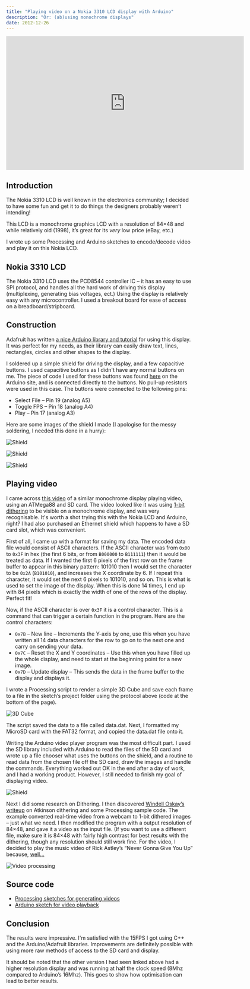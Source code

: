 ```yaml
---
title: "Playing video on a Nokia 3310 LCD display with Arduino"
description: "Or: (ab)using monochrome displays"
date: 2012-12-26
---
```


<!--*Originally published December 26, 2012*-->

<iframe id="ytplayer" type="text/html" width="640" height="360"
  src="https://www.youtube.com/embed/FJBNF5x1_kA"
  frameborder="0"></iframe>

## Introduction
The Nokia 3310 LCD is well known in the electronics community; I decided to have some fun and get it to do things the designers probably weren’t intending!

This LCD is a monochrome graphics LCD with a resolution of 84×48 and while relatively old (1998), it’s great for its *very* low price (eBay, etc.)

I wrote up some Processing and Arduino sketches to encode/decode video and play it on this Nokia LCD.

## Nokia 3310 LCD

The Nokia 3310 LCD uses the PCD8544 controller IC – it has an easy to use SPI protocol, and handles all the hard work of driving this display (multiplexing, generating bias voltages, ect.) Using the display is relatively easy with any microcontroller. I used a breakout board for ease of access on a breadboard/stripboard.

## Construction

Adafruit has written [a nice Arduino library and tutorial](https://learn.adafruit.com/nokia-5110-3310-monochrome-lcd) for using this display. It was perfect for my needs, as their library can easily draw text, lines, rectangles, circles and other shapes to the display.

I soldered up a simple shield for driving the display, and a few capacitive buttons. I used capacitive buttons as I didn't have any normal buttons on me. The piece of code I used for these buttons was found [here](http://playground.arduino.cc/Code/CapacitiveSensor) on the Arduino site, and is connected directly to the buttons. No pull-up resistors were used in this case.
The buttons were connected to the following pins:

* Select File – Pin 19 (analog A5)
* Toggle FPS – Pin 18 (analog A4)
* Play – Pin 17 (analog A3)

Here are some images of the shield I made (I apologise for the messy soldering, I needed this done in a hurry):

![Shield](/images/posts/playing-video-nokia-3310/IMG_3132.JPG "Shield")

![Shield](/images/posts/playing-video-nokia-3310/IMG_3140.JPG "Shield")

![Shield](/images/posts/playing-video-nokia-3310/IMG_3141.JPG "Shield")

## Playing video

I came across [this video](http://www.youtube.com/watch?v=mx1C1ndIZuw) of a similar monochrome display playing video, using an ATMega88 and SD card.
The video looked like it was using [1-bit dithering](http://en.wikipedia.org/wiki/Dither#Algorithms) to be visible on a monochrome display, and was very recognisable. It's worth a shot trying this with the Nokia LCD and Arduino, right?
I had also purchased an Ethernet shield which happens to have a SD card slot, which was convenient.

First of all, I came up with a format for saving my data. The encoded data file would consist of ASCII characters. If the ASCII character was from `0x00` to `0x3F` in hex (the first 6 bits, or from `B000000` to `B111111`) then it would be treated as data.
If I wanted the first 6 pixels of the first row on the frame buffer to appear in this binary pattern: 101010 then I would set the character to be `0x2A` (`B101010`), and increases the X coordinate by 6. If I repeat this character, it would set the next 6 pixels to 101010, and so on. This is what is used to set the image of the display.
When this is done 14 times, I end up with 84 pixels which is exactly the width of one of the rows of the display. Perfect fit!

Now, if the ASCII character is over `0x3F` it is a control character. This is a command that can trigger a certain function in the program.
Here are the control characters:

* `0x7B` – New line – Increments the Y-axis by one, use this when you have written all 14 data characters for the row to go on to the next one and carry on sending your data.
* `0x7C` – Reset the X and Y coordinates – Use this when you have filled up the whole display, and need to start at the beginning point for a new image.
* `0x7D` – Update display – This sends the data in the frame buffer to the display and displays it.

I wrote a Processing script to render a simple 3D Cube and save each frame to a file in the sketch’s project folder using the protocol above (code at the bottom of the page).

![3D Cube](/images/posts/playing-video-nokia-3310/3dcube.png "3D Cube")

The script saved the data to a file called data.dat.
Next, I formatted my MicroSD card with the FAT32 format, and copied the data.dat file onto it.

Writing the Arduino video player program was the most difficult part. I used the SD library included with Arduino to read the files of the SD card and wrote up a file chooser what uses the buttons on the shield, and a routine to read data from the chosen file off the SD card, draw the images and handle the commands.
Everything worked out OK in the end after a day of work, and I had a working product. However, I still needed to finish my goal of displaying video.

![Shield](/images/posts/playing-video-nokia-3310/IMG_3148.JPG "Shield")

Next I did some research on Dithering. I then discovered [Windell Oskay’s writeup](http://www.evilmadscientist.com/2012/dithering/) on Atkinson dithering and some Processing sample code. The example converted real-time video from a webcam to 1-bit dithered images – just what we need.
I then modified the program with a output resolution of 84×48, and gave it a video as the input file. (If you want to use a different file, make sure it is 84×48 with fairly high contrast for best results with the dithering, though any resolution should still work fine.
For the video, I decided to play the music video of Rick Astley’s “Never Gonna Give You Up” because, [well...](https://www.youtube.com/watch?v=dQw4w9WgXcQ)

![Video processing](/images/posts/playing-video-nokia-3310/video_processing.png "Video processing")

## Source code

* [Processing sketches for generating videos](https://github.com/joeraut/processing-nokia3310-video-converter)
* [Arduino sketch for video playback](https://github.com/joeraut/arduino-nokia3310-video-player/)

## Conclusion

The results were impressive. I'm satisfied with the 15FPS I got using C++ and the Arduino/Adafruit libraries. Improvements are definitely possible with using more raw methods of access to the SD card and display.

It should be noted that the other version I had seen linked above had a higher resolution display and was running at half the clock speed (8Mhz compared to Arduino’s 16Mhz). This goes to show how optimisation can lead to better results.
